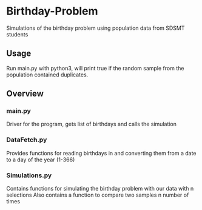 # Birthday-Problem
Simulations of the birthday problem using population data from SDSMT students

## Usage
Run main.py with python3, will print true if the random sample from the population contained duplicates.

## Overview

### main.py
Driver for the program, gets list of birthdays and calls the simulation

### DataFetch.py
Provides functions for reading birthdays in and converting them from a date to a day of the year (1-366)

### Simulations.py
Contains functions for simulating the birthday problem with our data with n selections
Also contains a function to compare two samples n number of times
